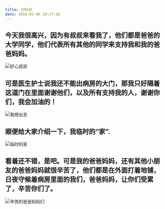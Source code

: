 ```yaml
---
title: 3月6日
date: 2016-03-06 19:27:18
---
```



## 今天我很高兴，因为有叔叔来看我了，他们都是爸爸的大学同学，他们代表所有其他的同学来支持我和我的爸爸妈妈。

![好心叔叔](http://7xrgnb.com1.z0.glb.clouddn.com/IMG_2860.JPG)

## 可是医生护士说我还不能出病房的大门，那我只好隔着这道门在里面谢谢他们，以及所有支持我的人，谢谢你们，我会加油的！

![我想出去](http://7xrgnb.com1.z0.glb.clouddn.com/IMG_2864.JPG)

## 顺便给大家介绍一下，我临时的“家”.

![临时的家](http://7xrgnb.com1.z0.glb.clouddn.com/IMG_2857.JPG)

## 看着还不错，是吧。可是我的爸爸妈妈，还有其他小朋友的爸爸妈妈就很辛苦了，他们都是在外面打着地铺，日夜守候着病房里面的我们，爸爸妈妈，让你们受累了，辛苦你们了。

![辛苦的爸爸妈妈们](http://7xrgnb.com1.z0.glb.clouddn.com/IMG_2866.JPG)